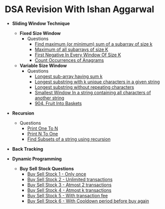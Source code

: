 # DSA Revision With Ishan Aggarwal

* **Sliding Window Technique**
    * **Fixed Size Window**
        - Questions
            * [Find maximum (or minimum) sum of a subarray of size k](https://github.com/ishan-aggarwal/dsa_by_ishan/blob/master/src/main/java/sliding_window/fixed/MaximumSumOfAllSubarrayOfSizeK.java)
            * [Maximum of all subarrays of size K](https://github.com/ishan-aggarwal/dsa_by_ishan/blob/master/src/main/java/sliding_window/fixed/MaximumElementOfEachSubarrayOfSizeK.java)
            * [First Negative In Every Window Of Size K](https://github.com/ishan-aggarwal/dsa_by_ishan/blob/master/src/main/java/sliding_window/fixed/FirstNegativeOfEachSubarrayOfSizeK.java)
            * [Count Occurrences of Anagrams](https://github.com/ishan-aggarwal/dsa_by_ishan/blob/master/src/main/java/sliding_window/fixed/CountAnagrams.java)
    * **Variable Size Window**
        - Questions
            * [Longest sub-array having sum k](https://github.com/ishan-aggarwal/dsa_by_ishan/blob/master/src/main/java/sliding_window/variable/LongestSubarrayWithGivenSumK.java)
            * [Longest substring with k unique characters in a given string](https://github.com/ishan-aggarwal/dsa_by_ishan/blob/master/src/main/java/sliding_window/variable/LongestSubstringWithKUniqueChars.java)
            * [Longest substring without repeating characters](https://github.com/ishan-aggarwal/dsa_by_ishan/blob/master/src/main/java/sliding_window/variable/LongestSubstringWithAllUniqueChars.java)
            * [Smallest Window In a string containing all characters of another string](https://github.com/ishan-aggarwal/dsa_by_ishan/blob/master/src/main/java/sliding_window/variable/SmallestSubstringContainingAllCharsFromPattern.java)
            * [904. Fruit Into Baskets](https://github.com/ishan-aggarwal/dsa_by_ishan/blob/master/src/main/java/sliding_window/variable/MaxFruitsIntoTwoBaskets.java)


* **Recursion**
    - Questions
        * [Print One To N](https://github.com/ishan-aggarwal/dsa_by_ishan/blob/master/src/main/java/recursion/easy/PrintOneToN.java)
        * [Print N To One](https://github.com/ishan-aggarwal/dsa_by_ishan/blob/master/src/main/java/recursion/easy/PrintNToOne.java)
        * [Find Subsets of a string using recursion](https://github.com/ishan-aggarwal/dsa_by_ishan/blob/master/src/main/java/recursion/medium/FindSubsets.java)


* **Back Tracking**


* **Dynamic Programming**
    * **Buy Sell Stock Questions**
        * [Buy Sell Stock 1 - Only once](https://github.com/ishan-aggarwal/dsa_by_ishan/blob/master/src/main/java/dynamic_programming/buy_sell_stock/BuySellStock1.java)
        * [Buy Sell Stock 2 - Unlimited transactions](https://github.com/ishan-aggarwal/dsa_by_ishan/blob/master/src/main/java/dynamic_programming/buy_sell_stock/BuySellStock2.java)
        * [Buy Sell Stock 3 - Atmost 2 transactions](https://github.com/ishan-aggarwal/dsa_by_ishan/blob/master/src/main/java/dynamic_programming/buy_sell_stock/BuySellStock3.java)
        * [Buy Sell Stock 4 - Atmost k transactions](https://github.com/ishan-aggarwal/dsa_by_ishan/blob/master/src/main/java/dynamic_programming/buy_sell_stock/BuySellStock4.java)
        * [Buy Sell Stock 5 - With transaction fee](https://github.com/ishan-aggarwal/dsa_by_ishan/blob/master/src/main/java/dynamic_programming/buy_sell_stock/BuySellStock5.java)
        * [Buy Sell Stock 6 - With Cooldown period before buy again](https://github.com/ishan-aggarwal/dsa_by_ishan/blob/master/src/main/java/dynamic_programming/buy_sell_stock/BuySellStock6.java)